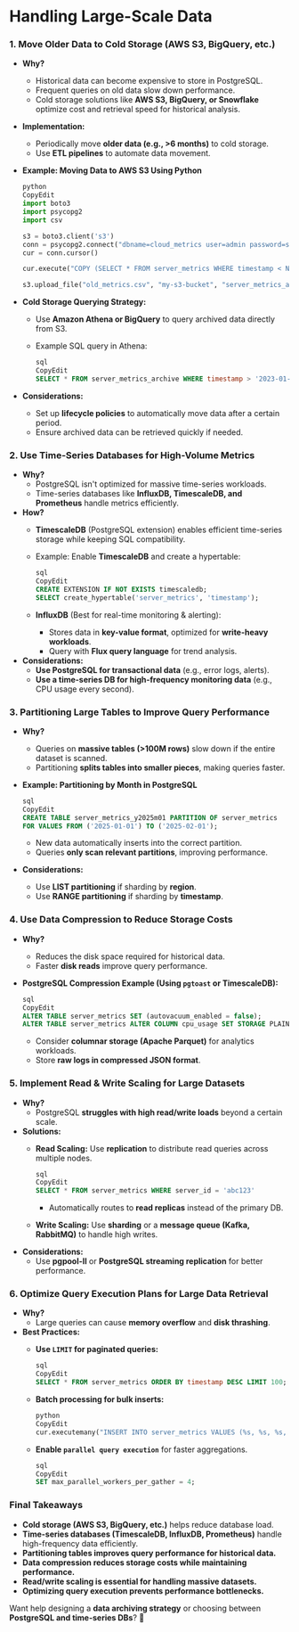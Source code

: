 # Handling Large-Scale Data

### **1. Move Older Data to Cold Storage (AWS S3, BigQuery, etc.)**

- **Why?**
    - Historical data can become expensive to store in PostgreSQL.
    - Frequent queries on old data slow down performance.
    - Cold storage solutions like **AWS S3, BigQuery, or Snowflake** optimize cost and retrieval speed for historical analysis.
- **Implementation:**
    - Periodically move **older data (e.g., >6 months)** to cold storage.
    - Use **ETL pipelines** to automate data movement.
- **Example: Moving Data to AWS S3 Using Python**
    
    ```python
    python
    CopyEdit
    import boto3
    import psycopg2
    import csv
    
    s3 = boto3.client('s3')
    conn = psycopg2.connect("dbname=cloud_metrics user=admin password=secret")
    cur = conn.cursor()
    
    cur.execute("COPY (SELECT * FROM server_metrics WHERE timestamp < NOW() - INTERVAL '6 months') TO STDOUT WITH CSV HEADER", open("old_metrics.csv", "w"))
    
    s3.upload_file("old_metrics.csv", "my-s3-bucket", "server_metrics_archive/old_metrics.csv")
    
    ```
    
- **Cold Storage Querying Strategy:**
    - Use **Amazon Athena or BigQuery** to query archived data directly from S3.
    - Example SQL query in Athena:
        
        ```sql
        sql
        CopyEdit
        SELECT * FROM server_metrics_archive WHERE timestamp > '2023-01-01';
        
        ```
        
- **Considerations:**
    - Set up **lifecycle policies** to automatically move data after a certain period.
    - Ensure archived data can be retrieved quickly if needed.

### **2. Use Time-Series Databases for High-Volume Metrics**

- **Why?**
    - PostgreSQL isn't optimized for massive time-series workloads.
    - Time-series databases like **InfluxDB, TimescaleDB, and Prometheus** handle metrics efficiently.
- **How?**
    - **TimescaleDB** (PostgreSQL extension) enables efficient time-series storage while keeping SQL compatibility.
    - Example: Enable **TimescaleDB** and create a hypertable:
        
        ```sql
        sql
        CopyEdit
        CREATE EXTENSION IF NOT EXISTS timescaledb;
        SELECT create_hypertable('server_metrics', 'timestamp');
        
        ```
        
    - **InfluxDB** (Best for real-time monitoring & alerting):
        - Stores data in **key-value format**, optimized for **write-heavy workloads**.
        - Query with **Flux query language** for trend analysis.
- **Considerations:**
    - **Use PostgreSQL for transactional data** (e.g., error logs, alerts).
    - **Use a time-series DB for high-frequency monitoring data** (e.g., CPU usage every second).

### **3. Partitioning Large Tables to Improve Query Performance**

- **Why?**
    - Queries on **massive tables (>100M rows)** slow down if the entire dataset is scanned.
    - Partitioning **splits tables into smaller pieces**, making queries faster.
- **Example: Partitioning by Month in PostgreSQL**
    
    ```sql
    sql
    CopyEdit
    CREATE TABLE server_metrics_y2025m01 PARTITION OF server_metrics
    FOR VALUES FROM ('2025-01-01') TO ('2025-02-01');
    
    ```
    
    - New data automatically inserts into the correct partition.
    - Queries **only scan relevant partitions**, improving performance.
- **Considerations:**
    - Use **LIST partitioning** if sharding by **region**.
    - Use **RANGE partitioning** if sharding by **timestamp**.

### **4. Use Data Compression to Reduce Storage Costs**

- **Why?**
    - Reduces the disk space required for historical data.
    - Faster **disk reads** improve query performance.
- **PostgreSQL Compression Example (Using `pgtoast` or TimescaleDB):**
    
    ```sql
    sql
    CopyEdit
    ALTER TABLE server_metrics SET (autovacuum_enabled = false);
    ALTER TABLE server_metrics ALTER COLUMN cpu_usage SET STORAGE PLAIN;
    
    ```
    
    - Consider **columnar storage (Apache Parquet)** for analytics workloads.
    - Store **raw logs in compressed JSON format**.

### **5. Implement Read & Write Scaling for Large Datasets**

- **Why?**
    - PostgreSQL **struggles with high read/write loads** beyond a certain scale.
- **Solutions:**
    - **Read Scaling:** Use **replication** to distribute read queries across multiple nodes.
        
        ```sql
        sql
        CopyEdit
        SELECT * FROM server_metrics WHERE server_id = 'abc123'
        
        ```
        
        - Automatically routes to **read replicas** instead of the primary DB.
    - **Write Scaling:** Use **sharding** or a **message queue (Kafka, RabbitMQ)** to handle high writes.
- **Considerations:**
    - Use **pgpool-II** or **PostgreSQL streaming replication** for better performance.

### **6. Optimize Query Execution Plans for Large Data Retrieval**

- **Why?**
    - Large queries can cause **memory overflow** and **disk thrashing**.
- **Best Practices:**
    - **Use `LIMIT` for paginated queries:**
        
        ```sql
        sql
        CopyEdit
        SELECT * FROM server_metrics ORDER BY timestamp DESC LIMIT 100;
        
        ```
        
    - **Batch processing for bulk inserts:**
        
        ```python
        python
        CopyEdit
        cur.executemany("INSERT INTO server_metrics VALUES (%s, %s, %s, %s)", bulk_data)
        
        ```
        
    - **Enable `parallel query execution`** for faster aggregations.
        
        ```sql
        sql
        CopyEdit
        SET max_parallel_workers_per_gather = 4;
        
        ```
        

### **Final Takeaways**

- **Cold storage (AWS S3, BigQuery, etc.)** helps reduce database load.
- **Time-series databases (TimescaleDB, InfluxDB, Prometheus)** handle high-frequency data efficiently.
- **Partitioning tables improves query performance for historical data.**
- **Data compression reduces storage costs while maintaining performance.**
- **Read/write scaling is essential for handling massive datasets.**
- **Optimizing query execution prevents performance bottlenecks.**

Want help designing a **data archiving strategy** or choosing between **PostgreSQL and time-series DBs**? 🚀